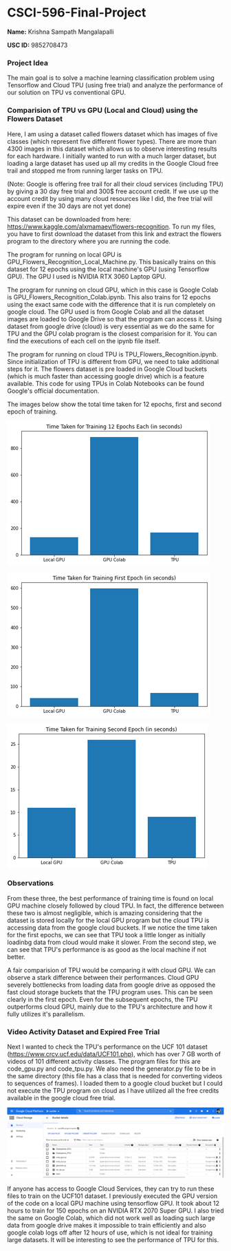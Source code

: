 # CSCI-596-Final-Project

 **Name:** Krishna Sampath Mangalapalli

 **USC ID:** 9852708473
 
 ### Project Idea
 
 The main goal is to solve a machine learning classification problem using Tensorflow and Cloud TPU (using free trial) and analyze the performance of our solution on TPU vs conventional GPU. 
 
 ### Comparision of TPU vs GPU (Local and Cloud) using the Flowers Dataset
 
 Here, I am using a dataset called flowers dataset which has images of five classes (which represent five different flower types). There are more than 4300 images in this dataset which allows us to observe interesting results for each hardware. I initially wanted to run with a much larger dataset, but loading a large dataset has used up all my credits in the Google Cloud free trail and stopped me from running larger tasks on TPU. 
 
 (Note: Google is offering free trail for all their cloud services (including TPU) by giving a 30 day free trial and 300$ free account credit. If we use up the account credit by using many cloud resources like I did, the free trial will expire even if the 30 days are not yet done)
 
 This dataset can be downloaded from here: https://www.kaggle.com/alxmamaev/flowers-recognition. To run my files, you have to first download the dataset from this link and extract the flowers program to the directory where you are running the code.
 
 The program for running on local GPU is GPU_Flowers_Recognition_Local_Machine.py. This basically trains on this dataset for 12 epochs using the local machine's GPU (using Tensorflow GPU). The GPU I used is NVIDIA RTX 3060 Laptop GPU. 
 
  The program for running on cloud GPU, which in this case is Google Colab is GPU_Flowers_Recognition_Colab.ipynb. This also trains for 12 epochs using the exact same code with the difference that it is run completely on google cloud. The GPU used is from Google Colab and all the dataset images are loaded to Google Drive so that the program can access it. Using dataset from google drive (cloud) is very essential as we do the same for TPU and the GPU colab program is the closest comparision for it. You can find the executions of each cell on the ipynb file itself.
  
  The program for running on cloud TPU is TPU_Flowers_Recognition.ipynb. Since initialization of TPU is different from GPU, we need to take additional steps for it. The flowers dataset is pre loaded in Google Cloud buckets (which is much faster than accessing google drive) which is a feature available. This code for using TPUs in Colab Notebooks can be found Google's official documentation.
  
  The images below show the total time taken for 12 epochs, first and second epoch of training.
  
  ![#c5f015](https://github.com/krishnasampath23/CSCI-596-Final-Project/blob/main/bar_plot_12_epochs.png?raw=true)
  
  ![alt text](https://github.com/krishnasampath23/CSCI-596-Final-Project/blob/main/bar_plot_first_epoch.png?raw=true)
  
  ![alt text](https://github.com/krishnasampath23/CSCI-596-Final-Project/blob/main/bar_plot_second_epoch.png?raw=true)
  
   ### Observations
   
   From these three, the best performance of training time is found on local GPU machine closely followed by cloud TPU. In fact, the difference between these two is almost negligible, which is amazing considering that the dataset is stored locally for the local GPU program but the cloud TPU is accessing data from the google cloud buckets. If we notice the time taken for the first epochs, we can see that TPU took a little longer as initially loadinbg data from cloud would make it slower. From the second step, we can see that TPU's performance is as good as the local machine if not better.
   
   A fair comparision of TPU would be comparing it with cloud GPU. We can observe a stark difference between their performances. Cloud GPU severely bottlenecks from loading data from google drive as opposed the fast cloud storage buckets that the TPU program uses. This can be seen clearly in the first epoch. Even for the subsequent epochs, the TPU outperforms cloud GPU, mainly due to the TPU's architecture and how it fully utilizes it's parallelism.
   
   
  ### Video Activity Dataset and Expired Free Trial
  
  Next I wanted to check the TPU's performance on the UCF 101 dataset (https://www.crcv.ucf.edu/data/UCF101.php), which has over 7 GB worth of videos of 101 different activity classes. 
  The program files for this are code_gpu.py and code_tpu.py. We also need the generator.py file to be in the same directory (this file has a class that is needed for converting videos to sequences of frames). I loaded them to a google cloud bucket but I could not execute the TPU program on cloud as I have utilized all the free credits available in the google cloud free trial. 
  
   ![alt text](https://github.com/krishnasampath23/CSCI-596-Final-Project/blob/main/Cloud_Bucket.png?raw=true)
   
   If anyone has access to Google Cloud Services, they can try to run these files to train on the UCF101 dataset. I previously executed the GPU version of the code on a local GPU machine using tensorflow GPU. It took about 12 hours to train for 150 epochs on an NVIDIA RTX 2070 Super GPU. I also tried the same on Google Colab, which did not work well as loading such large data from google drive makes it impossible to train efficiently and also google colab logs off after 12 hours of use, which is not ideal for training large datasets. It will be interesting to see the performance of TPU for this.

  
  
